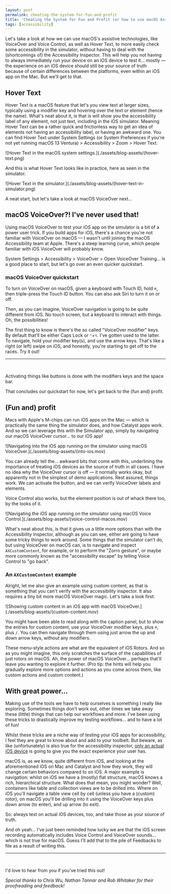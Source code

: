 ```yaml
---
layout: post
permalink: cheating-the-system-for-fun-and-profit
title: 'Cheating the System for Fun and Profit (or how to use macOS Assistive Technologies to test in the Simulator)'
tags: [accessibility]
---
```


Let's take a look at how we can use macOS's assistive technologies, like
VoiceOver and Voice Control, as well as Hover Text, to more easily check some
accessibility in the simulator, without having to deal with the (shortcomings
of) the Accessibility Inspector. This will help you not having to always
immediately run your device on an iOS device to test it... mostly — the
experience on an iOS device should still be your source of truth because of
certain differences between the platforms, even within an iOS app on the Mac.
But we'll get to that.

<!--more-->

## Hover Text

Hover Text is a macOS feature that let's you view text at larger sizes,
typically using a modifier key and hovering over the text or element (hence the
name). What's neat about it, is that is will show you the accessibility label
of any element, not just text, including in the iOS simulator. Meaning Hover
Text can be a rather quick and frictionless way to get an idea of elements not
having an accessibility label, or having an awkward one. You can find Hover Text
under System Settings (or System Preferences if you're not yet running macOS 13
Ventura) > Accessibility > Zoom > Hover Text.

![Hover Text in the macOS system settings.](./assets/blog-assets/(hover-text.png)

And this is what Hover Text looks like in practice, here as seen in the
simulator.

![Hover Text in the simulator.](./assets/blog-assets/(hover-text-in-simulator.png)

A neat start, but let's take a look at macOS VoiceOver next...

## macOS VoiceOver?! I've never used that!

Using macOS VoiceOver to test your iOS app on the simulator is a bit of a power
user trick. If you build apps for iOS, there's a chance you're not familiar with
VoiceOver on macOS — I wasn't until joining the macOS Accessibility team at
Apple. There's a steep learning curve, which people familiar with iOS VoiceOver
will probably know.

System Settings > Accessibility > VoiceOver > Open VoiceOver Training... is a
good place to start, but let's go over an even quicker quickstart.

### macOS VoiceOver quickstart

To turn on VoiceOver on macOS, given a keyboard with Touch ID, hold `⌘`,
then triple-press the Touch ID button. You can also ask Siri to turn it on or
off.

Then, as you can imagine, VoiceOver navigation is going to be quite different
from iOS. No touch screen, but a keyboard to interact with things. Oh, the
possibilities!

The first thing to know is there's the so called "VoiceOver modifier" keys. By
default that'll be either Caps Lock or `⌃`+`⌥`. I've gotten used to the latter.
To navigate, hold your modifier key(s), and use the arrow keys. That's like a
right (or left) swipe on iOS, and honestly, you're starting to get off to the
races. Try it out!

---
<br />

Activating things like buttons is done with the modifiers keys and the space
bar.

That concludes our quickstart for now, let's get back to the (fun and) profit.

## (Fun and) profit

Macs with Apple's M-chips can run iOS apps on the Mac — which is practically
the same thing the simulator does, and how Catalyst apps work. And so we can
leverage this with the Simulator app, simply by navigating our macOS VoiceOver
cursor... to our iOS app!

![Navigating into the iOS app running on the simulator using macOS VoiceOver.](./assets/blog-assets/(into-ios.mov)

You can already tell the... awkward bits that come with this, underlining the
importance of treating iOS devices as the source of truth in all cases. I have
no idea why the VoiceOver cursor is off — it normally works okay, but
apparently not in the simplest of demo applications. Rest assured, things work.
We can activate the button, and we can verify VoiceOver labels and elements.

Voice Control also works, but the element position is out of whack there too,
by the looks of it.

![Navigating the iOS app running on the simulator using macOS Voice Control.](./assets/blog-assets/(voice-control-macos.mov)

What's neat about this, is that it gives us a little more options than with the
Accessibility Inspector, although as you can see, either are going to have some
tricky things to work around. Some things that the simulator can't do, but using
VoiceOver on macOS can, is to navigate and inspect `AXCustomContent`, for
example, or to perform the "Zorro gesture", or maybe more commonly known as the
"accessibility escape" by telling Voice Control to "go back".

### An `AXCustomContent` example

Alright, let me also give an example using custom content, as that is something
that you can't verify with the accessibility inspector. It also requires a tiny
bit more macOS VoiceOver magic. Let's take a look first:

![Showing custom content in an iOS app with macOS VoiceOver.](./assets/blog-assets/(custom-content.mov)

You might have been able to read along with the caption panel, but to show the
entries for custom content, use your VoiceOver modifier keys, plus `⌘`, plus
`/`. You can then navigate through them using just arrow the up and down arrow
keys, without any modifiers.

These menu-style actions are what are the equivalent of iOS Rotors. And so as
you might imagine, this only scratches the surface of the capabilities of just
rotors on macOS. Ah, the power of macOS VoiceOver... perhaps that'll leave you
wanting to explore it further. (Pro tip: the hints will help you gradually
explore more options and actions as you come across them, like custom actions
and custom content.)

## With great power...

Making use of the tools we have to help ourselves is something I really like
exploring. Sometimes things don't work out, other times we take away these
(little) things that can help our workflows and more. I've been using these
tricks to drastically improve my testing workflows... and to have a lot of fun!

Whilst these tricks are a niche way of testing your iOS apps for accessibility,
I feel they are great to know about and add to your toolbelt. But beware, as
like (unfortunately) is also true for the accessibility inspector, [only an
actual iOS device](/custom-tab-bar-accessibility) is going to give you the
exact experience your user has.

macOS is, as we know, quite different from iOS, and looking at the
aforementioned iOS on Mac and Catalyst and how they work, they will change
certain behaviors compared to on iOS. A major example is navigation: whilst on
iOS we have a (mostly) flat structure, macOS knows a rich, hierarchical
structure. What does that mean, you might wonder? Well, containers like table
and collection views are to be drilled into. Where on iOS you'll navigate a
table view cell by cell (unless you have a (custom) rotor), on macOS you'll be
drilling into it using the VoiceOver keys plus down arrow (to enter), and up
arrow (to exit).

So: always test on actual iOS devices, too, and take those as your source of
truth.

And oh yeah... I've just been reminded how lucky we are that the iOS screen
recording automatically includes Voice Control and VoiceOver sounds... which
is not true for macOS. Guess I'll add that to the pile of Feedbacks to file as
a result of writing this.

---
<br />

I'd love to hear from you if you've tried this out!

_Special thanks to Chris Wu, Nathan Tannar and Rob Whitaker for their
proofreading and feedback!_
